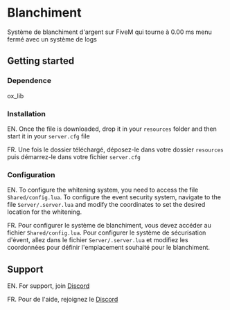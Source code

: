 # Blanchiment
Système de blanchiment d'argent sur FiveM qui tourne à 0.00 ms menu fermé avec un système de logs

## Getting started

### Dependence 
ox_lib

### Installation

EN. Once the file is downloaded, drop it in your `resources` folder and then start it in your `server.cfg` file

FR. Une fois le dossier téléchargé, déposez-le dans votre dossier `resources` puis démarrez-le dans votre fichier `server.cfg`

### Configuration

EN. To configure the whitening system, you need to access the file `Shared/config.lua`. To configure the event security system, navigate to the file `Server/.server.lua` and modify the coordinates to set the desired location for the whitening.

FR. Pour configurer le système de blanchiment, vous devez accéder au fichier `Shared/config.lua`. Pour configurer le système de sécurisation d'évent, allez dans le fichier `Server/.server.lua` et modifiez les coordonnées pour définir l'emplacement souhaité pour le blanchiment.

## Support

EN. For support, join [Discord](https://discord.gg/HHkX4Ay9MJ)

FR. Pour de l'aide, rejoignez le [Discord](https://discord.gg/HHkX4Ay9MJ)
